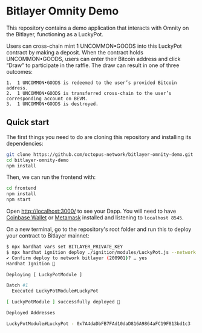 # Bitlayer Omnity Demo

This repository contains a demo application that interacts with Omnity on the Bitlayer, functioning as a LuckyPot.

Users can cross-chain mint 1 UNCOMMON•GOODS into this LuckyPot contract by making a deposit. When the contract holds UNCOMMON•GOODS, users can enter their Bitcoin address and click “Draw” to participate in the raffle. The draw can result in one of three outcomes:

	1.	1 UNCOMMON•GOODS is redeemed to the user’s provided Bitcoin address.
	2.	1 UNCOMMON•GOODS is transferred cross-chain to the user’s corresponding account on BEVM.
	3.	1 UNCOMMON•GOODS is destroyed.

## Quick start

The first things you need to do are cloning this repository and installing its
dependencies:

```sh
git clone https://github.com/octopus-network/bitlayer-omnity-demo.git
cd bitlayer-omnity-demo
npm install
```

Then, we can run the frontend with:

```sh
cd frontend
npm install
npm start
```

Open [http://localhost:3000/](http://localhost:3000/) to see your Dapp. You will
need to have [Coinbase Wallet](https://www.coinbase.com/wallet) or [Metamask](https://metamask.io) installed and listening to
`localhost 8545`.


On a new terminal, go to the repository's root folder and run this to
deploy your contract to Bitlayer mainnet:

```sh
$ npx hardhat vars set BITLAYER_PRIVATE_KEY
$ npx hardhat ignition deploy ./ignition/modules/LuckyPot.js --network bitlayer
✔ Confirm deploy to network bitlayer (200901)? … yes
Hardhat Ignition 🚀

Deploying [ LuckyPotModule ]

Batch #1
  Executed LuckyPotModule#LuckyPot

[ LuckyPotModule ] successfully deployed 🚀

Deployed Addresses

LuckyPotModule#LuckyPot - 0x7A4daDbFB7FAd10daD816A9864aFC19F813bd1c3
```